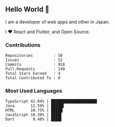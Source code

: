 ## Hello World 👋

I am a developer of web apps and other in Japan.

I ❤️ React and Flutter, and Open Source.

### Contributions

    Repositories         : 50
    Issues               : 52
    Commits              : 918
    Pull-Requests        : 149
    Total Stars Earned   : 4
    Total Contributed To : 0

### Most Used Languages

    TypeScript 42.04% | ████████████████████
    Java       12.59% | █████▌
    HTML       10.75% | █████
    JavaScript 10.30% | ████▌
    Dart        9.48% | ████▌
